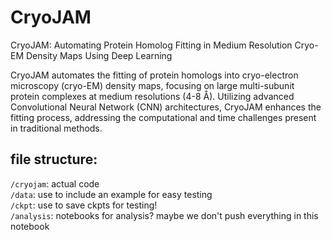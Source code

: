 # CryoJAM
CryoJAM: Automating Protein Homolog Fitting in Medium Resolution Cryo-EM Density Maps Using Deep Learning

CryoJAM automates the fitting of protein homologs into cryo-electron microscopy (cryo-EM) density maps, focusing on large multi-subunit protein complexes at medium resolutions (4-8 Å). Utilizing advanced Convolutional Neural Network (CNN) architectures, CryoJAM enhances the fitting process, addressing the computational and time challenges present in traditional methods.

## file structure:
`/cryojam`: actual code  
`/data`: use to include an example for easy testing  
`/ckpt`: use to save ckpts for testing!  
`/analysis`: notebooks for analysis? maybe we don't push everything in this notebook  


